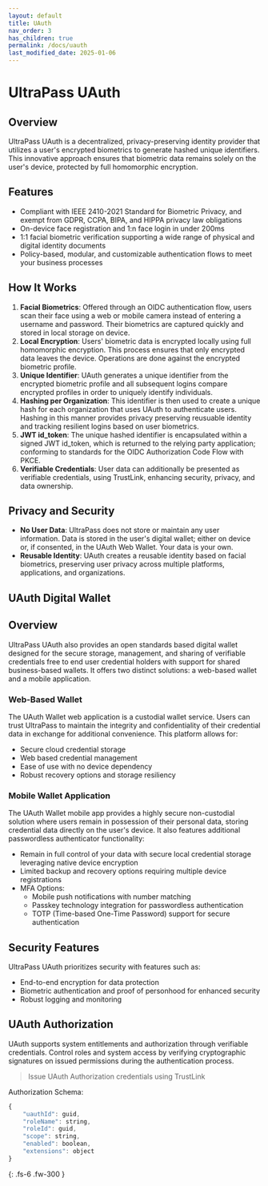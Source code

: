 ```yaml
---
layout: default
title: UAuth
nav_order: 3
has_children: true
permalink: /docs/uauth
last_modified_date: 2025-01-06
---
```


# UltraPass UAuth

## Overview
UltraPass UAuth is a decentralized, privacy-preserving identity provider that utilizes a user's encrypted biometrics to generate hashed unique identifiers. This innovative approach ensures that biometric data remains solely on the user's device, protected by full homomorphic encryption.

## Features
- Compliant with IEEE 2410-2021 Standard for Biometric Privacy, and exempt from GDPR, CCPA, BIPA, and HIPPA privacy law obligations
- On-device face registration and 1:n face login in under 200ms
- 1:1 facial biometric verification supporting a wide range of physical and digital identity documents
- Policy-based, modular, and customizable authentication flows to meet your business processes

## How It Works
1. **Facial Biometrics**: Offered through an OIDC authentication flow, users scan their face using a web or mobile camera instead of entering a username and password. Their biometrics are captured quickly and stored in local storage on device.
2. **Local Encryption**: Users' biometric data is encrypted locally using full homomorphic encryption. This process ensures that only encrypted data leaves the device. Operations are done against the encrypted biometric profile.
3. **Unique Identifier**: UAuth generates a unique identifier from the encrypted biometric profile and all subsequent logins compare encrypted profiles in order to uniquely identify individuals.
4. **Hashing per Organization**: This identifier is then used to create a unique hash for each organization that uses UAuth to authenticate users. Hashing in this manner provides privacy preserving reusuable identity and tracking resilient logins based on user biometrics.
5. **JWT id_token**: The unique hashed identifier is encapsulated within a signed JWT id_token, which is returned to the relying party application; conforming to standards for the OIDC Authorization Code Flow with PKCE.
6. **Verifiable Credentials**: User data can additionally be presented as verifiable credentials, using TrustLink, enhancing security, privacy, and data ownership.

## Privacy and Security
- **No User Data**: UltraPass does not store or maintain any user information. Data is stored in the user's digital wallet; either on device or, if consented, in the UAuth Web Wallet. Your data is your own.
- **Reusable Identity**: UAuth creates a reusable identity based on facial biometrics, preserving user privacy across multiple platforms, applications, and organizations.

## UAuth Digital Wallet

## Overview
UltraPass UAuth also provides an open standards based digital wallet designed for the secure storage, management, and sharing of verifiable credentials free to end user credential holders with support for shared business-based wallets. It offers two distinct solutions: a web-based wallet and a mobile application.

### Web-Based Wallet
The UAuth Wallet web application is a custodial wallet service. Users can trust UltraPass to maintain the integrity and confidentiality of their credential data in exchange for additional convenience. This platform allows for:

- Secure cloud credential storage
- Web based credential management
- Ease of use with no device dependency
- Robust recovery options and storage resiliency

### Mobile Wallet Application
The UAuth Wallet mobile app provides a highly secure non-custodial solution where users remain in possession of their personal data, storing credential data directly on the user's device. It also features additional passwordless authenticator functionality:

- Remain in full control of your data with secure local credential storage leveraging native device encryption
- Limited backup and recovery options requiring multiple device registrations
- MFA Options:
    - Mobile push notifications with number matching
    - Passkey technology integration for passwordless authentication
    - TOTP (Time-based One-Time Password) support for secure authentication

## Security Features
UltraPass UAuth prioritizes security with features such as:

- End-to-end encryption for data protection
- Biometric authentication and proof of personhood for enhanced security
- Robust logging and monitoring

## UAuth Authorization
UAuth supports system entitlements and authorization through verifiable credentials. Control roles and system access by verifying cryptographic signatures on issued permissions during the authentication process.

>Issue UAuth Authorization credentials using TrustLink

Authorization Schema:
```js
{
    "uauthId": guid,
    "roleName": string,
    "roleId": guid,
    "scope": string,
    "enabled": boolean,
    "extensions": object
}
```



{: .fs-6 .fw-300 }